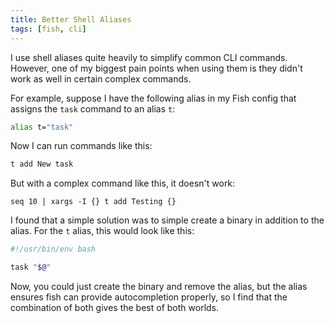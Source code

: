 ```yaml
---
title: Better Shell Aliases
tags: [fish, cli]
---
```


I use shell aliases quite heavily to simplify common CLI commands. However, one
of my biggest pain points when using them is they didn't work as well in certain
complex commands.

For example, suppose I have the following alias in my Fish config that assigns
the `task` command to an alias `t`:

```bash showLineNumbers
alias t="task"
```

Now I can run commands like this:

```bash showLineNumbers
t add New task
```

But with a complex command like this, it doesn't work:

```fish showLineNumbers
seq 10 | xargs -I {} t add Testing {}
```

I found that a simple solution was to simple create a binary in addition to the
alias. For the `t` alias, this would look like this:

```bash showLineNumbers
#!/usr/bin/env bash

task "$@"
```

Now, you could just create the binary and remove the alias, but the alias
ensures fish can provide autocompletion properly, so I find that the combination
of both gives the best of both worlds.
